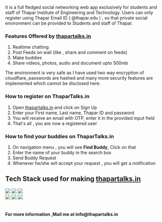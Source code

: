 It is a full fledged social networking web app exclusively for students and staff of Thapar Institute of Engineering and Technology. 
Users can only register using Thapar Email ID ( @thapar.edu ) , so that private social environment can be provided to Students and staff of Thapar.<br>
<h3>Features Offered by <a href="https://www.thapartalks.in">thapartalks.in</a></h3>
<ol>
  <li>Realtime chatting</li>
  <li>Post Feeds on wall (like , share and comment on feeds)</li>
  <li>Make buddies</li>
  <li>Share videos, photos, audio and document upto 500mb</li>
</ol>
The environment is very safe as I have used two way encryption of cloudflare, passwords are hashed and many more security features are implemented which cannot be disclosed here.
<h3>How to register on ThaparTalks.in</h3>
<ol>
  <li>Open <a href="https://www.thapartalks.in">thapartalks.in</a> and click on Sign Up</li>
  <li>Enter your First name, Last name, Thapar ID and password</li>
  <li>You will receive an email with OTP, enter it in the provided input field</li>
  <li>That's all , you are now a registered user</li>
</ol>
<h3>How to find your buddies on ThaparTalks.in</h3>
<ol>
  <li>On navigation menu , you will see <b>Find Buddy</b>, Click on that</li>
  <li>Enter the name of your buddy in the search box</li>
  <li>Send Buddy Request</li>
  <li>Whenever he/she will accept your request , you will get a notification</li>
</ol>
<h2>Tech Stack used for making <a href="https://www.thapartalks.in">thapartalks.in</a></h2>
<div>
  <div style="display:inline-block;"><img src="https://d1yjjnpx0p53s8.cloudfront.net/styles/logo-thumbnail/s3/0002/1903/brand.gif?itok=jfezx6ol"></div>
  <div style="display:inline-block;"><img src="https://fd-development.com/images/javascript.png"></div>
  <div style="display:inline-block;"><img src="https://www.logosurfer.com/wp-content/uploads/2018/03/ajax-logo_0.png"></div>
</div>
<div>
<div style="display:inline-block;"><img src="https://static.javatpoint.com/csspages/images/css-tutorial.png"></div>
<div style="display:inline-block;"><img src="https://hackr.io/tutorials/learn-html-5/logo/logo-html-5?ver=1587977020"></div>
<div style="display:inline-block;"><img src="https://galilsoftware.com/wp-content/uploads/2018/08/1.jpg"></div>
</div>
<br>
<h4>For more information ,Mail me at info@thapartalks.in</h4>
